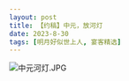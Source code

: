 ```yaml
---
layout: post
title: 【约稿】中元，放河灯
date: 2023-8-30
tags: [明月好似世上人, 宴客精选]
---
```


![中元河灯.JPG](https://s2.loli.net/2023/12/25/zVldXu28MphAYmL.jpg)